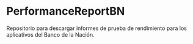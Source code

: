 # PerformanceReportBN
Repositorio para descargar informes de prueba de rendimiento para los aplicativos del Banco de la Nación.
